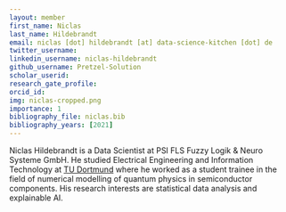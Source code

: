 ```yaml
---
layout: member
first_name: Niclas
last_name: Hildebrandt
email: niclas [dot] hildebrandt [at] data-science-kitchen [dot] de
twitter_username:
linkedin_username: niclas-hildebrandt
github_username: Pretzel-Solution
scholar_userid:
research_gate_profile:
orcid_id:
img: niclas-cropped.png
importance: 1
bibliography_file: niclas.bib
bibliography_years: [2021]
---
```


Niclas Hildebrandt is a Data Scientist at PSI FLS Fuzzy Logik & Neuro Systeme GmbH. He studied Electrical Engineering and Information Technology at <a href="https://www.e-technik.tu-dortmund.de/" target="_blank">TU Dortmund</a> where he worked as a student trainee in the field of numerical modelling of quantum physics in semiconductor components. His research interests are statistical data analysis and explainable AI.
	
